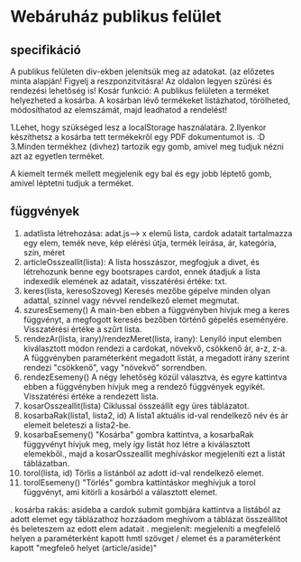 # Webáruház publikus felület
## specifikáció
A publikus felületen div-ekben jelenítsük meg az adatokat. (az előzetes minta alapján! Figyelj a reszponzitvitásra!
Az oldalon legyen szűrési és rendezési lehetőség is!
Kosár funkció:  A publikus felületen a terméket helyezheted a kosárba. A kosárban lévő termékeket listázhatod, törölheted, módosíthatod az elemszámát, majd leadhatod a rendelést!

1.Lehet, hogy szükséged lesz a localStorage használatára. 
2.Ilyenkor készíthetsz a kosárba tett termékekről egy PDF dokumentumot is.  :D
3.Minden termékhez (divhez) tartozik egy gomb, amivel meg tudjuk nézni azt az egyetlen terméket.

A kiemelt termék mellett megjelenik egy bal és egy jobb léptető gomb, amivel léptetni tudjuk a terméket.

## függvények
1. adatlista létrehozása:
    adat.js--> x elemű lista, cardok adatait tartalmazza egy elem, temék neve, kép elérési útja, termék leírása, ár, kategória, szín, méret
2.  articleOsszeallit(lista): 
    A lista hosszászor, megfogjuk a divet, és létrehozunk benne egy bootsrapes cardot, ennek átadjuk a lista indexedik elemének az adatait, visszatérési értéke: txt.
3. keres(lista, keresoSzoveg)
    Keresés mezőbe gépelve minden olyan adattal, színnel vagy névvel rendelkező elemet megmutat.
4. szuresEsemeny()
    A main-ben ebben a függvényben hívjuk meg a keres függvényt, a megfogott keresés bezőben történő gépelés eseményére.
    Visszatérési értéke a szűrt lista.
5. rendezAr(lista, irany)/rendezMeret(lista, irany):
    Lenyíló input elemben kiválasztott módon rendezi a cardokat, növekvő, csökkenő ár, a-z, z-a.
    A függvényben paraméterként megadott listát, a megadott irány szerint rendezi "csökkenő", vagy "növekvő" sorrendben.
6. rendezEsemeny()
    A négy lehetőség közül választva, és egyre kattintva ebben a függvényben hívjuk meg a rendező függvények egyikét.
    Visszatérésí értéke a rendezett lista.
7. kosarOsszeallit(lista)
    Ciklussal összeállít egy üres táblázatot.
8. kosarbaRak(lista1, lista2, id)
    A lista1 aktuális id-val rendelkező név és ár elemeit beleteszi a lista2-be.
9. kosarbaEsemeny() 
    "Kosárba" gombra kattintva, a kosarbaRak függyvényt hívjuk meg, mely így listát hoz létre a kiválasztott elemekből., majd a kosarOsszeallit meghíváskor megjeleníti ezt a listát táblázatban.
10. torol(lista, id)
    Törlis a listánból az adott id-val rendelkező elemet.
11. torolEsemeny()
    "Törlés" gombra kattintáskor meghívjuk a torol függvényt, ami kitörli a kosárból a választott elemet.

. kosárba rakás: asideba
    a cardok submit gombjára kattintva a listából az adott elemet egy táblázathoz hozzáadom
    meghívom a táblázat összeállítot és beleteszem az edott elem adatait
. megjelenít: megjeleníti a megfelelő helyen a paraméterként kapott hmtl szövget / elemet és a      paraméterként kapott "megfeleő helyet (article/aside)"